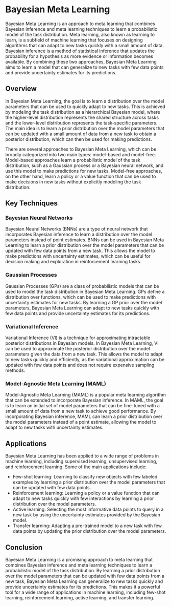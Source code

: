 # Bayesian Meta Learning

Bayesian Meta Learning is an approach to meta learning that combines Bayesian inference and meta learning techniques to learn a probabilistic model of the task distribution. Meta learning, also known as learning to learn, is a subfield of machine learning that focuses on designing algorithms that can adapt to new tasks quickly with a small amount of data. Bayesian inference is a method of statistical inference that updates the probability for a hypothesis as more evidence or information becomes available. By combining these two approaches, Bayesian Meta Learning aims to learn a model that can generalize to new tasks with few data points and provide uncertainty estimates for its predictions.

## Overview

In Bayesian Meta Learning, the goal is to learn a distribution over the model parameters that can be used to quickly adapt to new tasks. This is achieved by modeling the task distribution as a hierarchical Bayesian model, where the higher-level distribution represents the shared structure across tasks and the lower-level distribution represents the task-specific parameters. The main idea is to learn a prior distribution over the model parameters that can be updated with a small amount of data from a new task to obtain a posterior distribution, which can then be used for making predictions.

There are several approaches to Bayesian Meta Learning, which can be broadly categorized into two main types: model-based and model-free. Model-based approaches learn a probabilistic model of the task distribution, such as a Gaussian process or a Bayesian neural network, and use this model to make predictions for new tasks. Model-free approaches, on the other hand, learn a policy or a value function that can be used to make decisions in new tasks without explicitly modeling the task distribution.

## Key Techniques

### Bayesian Neural Networks

Bayesian Neural Networks (BNNs) are a type of neural network that incorporates Bayesian inference to learn a distribution over the model parameters instead of point estimates. BNNs can be used in Bayesian Meta Learning to learn a prior distribution over the model parameters that can be updated with few data points from a new task. This allows the model to make predictions with uncertainty estimates, which can be useful for decision making and exploration in reinforcement learning tasks.

### Gaussian Processes

Gaussian Processes (GPs) are a class of probabilistic models that can be used to model the task distribution in Bayesian Meta Learning. GPs define a distribution over functions, which can be used to make predictions with uncertainty estimates for new tasks. By learning a GP prior over the model parameters, Bayesian Meta Learning can adapt to new tasks quickly with few data points and provide uncertainty estimates for its predictions.

### Variational Inference

Variational Inference (VI) is a technique for approximating intractable posterior distributions in Bayesian models. In Bayesian Meta Learning, VI can be used to approximate the posterior distribution over the model parameters given the data from a new task. This allows the model to adapt to new tasks quickly and efficiently, as the variational approximation can be updated with few data points and does not require expensive sampling methods.

### Model-Agnostic Meta Learning (MAML)

Model-Agnostic Meta Learning (MAML) is a popular meta learning algorithm that can be extended to incorporate Bayesian inference. In MAML, the goal is to learn an initial set of model parameters that can be fine-tuned with a small amount of data from a new task to achieve good performance. By incorporating Bayesian inference, MAML can learn a prior distribution over the model parameters instead of a point estimate, allowing the model to adapt to new tasks with uncertainty estimates.

## Applications

Bayesian Meta Learning has been applied to a wide range of problems in machine learning, including supervised learning, unsupervised learning, and reinforcement learning. Some of the main applications include:

- Few-shot learning: Learning to classify new objects with few labeled examples by learning a prior distribution over the model parameters that can be updated with few data points.
- Reinforcement learning: Learning a policy or a value function that can adapt to new tasks quickly with few interactions by learning a prior distribution over the model parameters.
- Active learning: Selecting the most informative data points to query in a new task by using the uncertainty estimates provided by the Bayesian model.
- Transfer learning: Adapting a pre-trained model to a new task with few data points by updating the prior distribution over the model parameters.

## Conclusion

Bayesian Meta Learning is a promising approach to meta learning that combines Bayesian inference and meta learning techniques to learn a probabilistic model of the task distribution. By learning a prior distribution over the model parameters that can be updated with few data points from a new task, Bayesian Meta Learning can generalize to new tasks quickly and provide uncertainty estimates for its predictions. This makes it a powerful tool for a wide range of applications in machine learning, including few-shot learning, reinforcement learning, active learning, and transfer learning.
